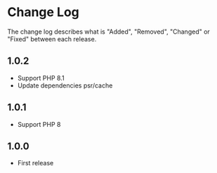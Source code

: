 # Change Log

The change log describes what is "Added", "Removed", "Changed" or "Fixed" between each release.

## 1.0.2

* Support PHP 8.1
* Update dependencies psr/cache

## 1.0.1

* Support PHP 8

## 1.0.0

* First release


